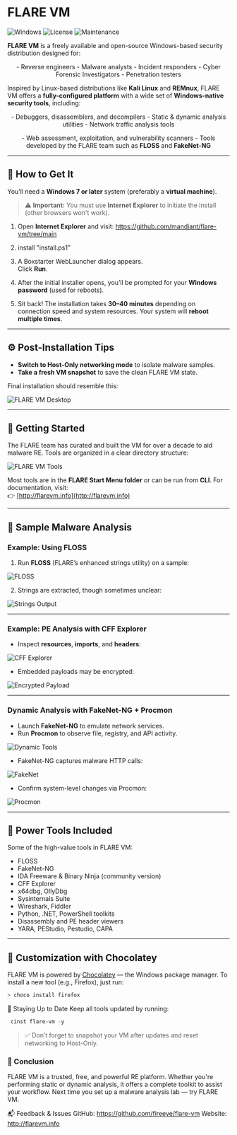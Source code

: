 # FLARE VM

![Windows](https://img.shields.io/badge/Platform-Windows-blue.svg)
![License](https://img.shields.io/github/license/fireeye/flare-vm)
![Maintenance](https://img.shields.io/badge/Maintained-Yes-brightgreen)

**FLARE VM** is a freely available and open-source Windows-based security distribution designed for:
<p align="center">
  - Reverse engineers  
  - Malware analysts  
  - Incident responders  
  - Cyber Forensic Investigators  
  - Penetration testers
</p>

Inspired by Linux-based distributions like **Kali Linux** and **REMnux**, FLARE VM offers a **fully-configured platform** with a wide set of **Windows-native security tools**, including:

<p align="center">
  - Debuggers, disassemblers, and decompilers  
  - Static & dynamic analysis utilities  
  - Network traffic analysis tools 
</p>
 <p align="center">
  - Web assessment, exploitation, and vulnerability scanners  
  - Tools developed by the FLARE team such as <strong>FLOSS</strong> and <strong>FakeNet-NG</strong>
</p>


---

## 🔧 How to Get It

You’ll need a **Windows 7 or later** system (preferably a **virtual machine**).

> ⚠️ **Important:** You must use **Internet Explorer** to initiate the install (other browsers won't work).

1. Open **Internet Explorer** and visit:  https://github.com/mandiant/flare-vm/tree/main

2. install "install.ps1"

3. A Boxstarter WebLauncher dialog appears.  
Click **Run**.

4. After the initial installer opens, you’ll be prompted for your **Windows password** (used for reboots).

5. Sit back! The installation takes **30–40 minutes** depending on connection speed and system resources. Your system will **reboot multiple times**.

---

## ⚙️ Post-Installation Tips

- **Switch to Host-Only networking mode** to isolate malware samples.
- **Take a fresh VM snapshot** to save the clean FLARE VM state.

Final installation should resemble this:

![FLARE VM Desktop](https://storage.googleapis.com/gweb-cloudblog-publish/images/flare-vm-intro3_diot.max-1200x1200.png)

---

## 🚀 Getting Started

The FLARE team has curated and built the VM for over a decade to aid malware RE. Tools are organized in a clear directory structure:

![FLARE VM Tools](https://storage.googleapis.com/gweb-cloudblog-publish/images/flare-vm-intro4_mgqa.max-1200x1200.png)

Most tools are in the **FLARE Start Menu folder** or can be run from **CLI**. For documentation, visit:  
👉 [http://flarevm.info](http://flarevm.info)

---

## 🔬 Sample Malware Analysis

### Example: Using FLOSS

1. Run **FLOSS** (FLARE’s enhanced strings utility) on a sample:

![FLOSS](https://storage.googleapis.com/gweb-cloudblog-publish/images/flare-vm-intro5_ystg.max-700x700.png)

2. Strings are extracted, though sometimes unclear:

![Strings Output](https://storage.googleapis.com/gweb-cloudblog-publish/images/flare-vm-intro6_sdvt.max-1000x1000.png)

---

### Example: PE Analysis with CFF Explorer

- Inspect **resources**, **imports**, and **headers**:

![CFF Explorer](https://storage.googleapis.com/gweb-cloudblog-publish/images/flare-vm-intro7_txyj.max-1200x1200.png)

- Embedded payloads may be encrypted:

![Encrypted Payload](https://storage.googleapis.com/gweb-cloudblog-publish/images/flare-vm-intro8_tckq.max-1200x1200.png)

---

### Dynamic Analysis with FakeNet-NG + Procmon

- Launch **FakeNet-NG** to emulate network services.
- Run **Procmon** to observe file, registry, and API activity.

![Dynamic Tools](https://storage.googleapis.com/gweb-cloudblog-publish/images/flare-vm-intro9_kfkc.max-1200x1200.png)

- FakeNet-NG captures malware HTTP calls:

![FakeNet](https://storage.googleapis.com/gweb-cloudblog-publish/images/flare-vm-intro10_njyw.max-1200x1200.png)

- Confirm system-level changes via Procmon:

![Procmon](https://storage.googleapis.com/gweb-cloudblog-publish/images/flare-vm-intro11_mysk.max-1200x1200.png)

---

## 🧰 Power Tools Included

Some of the high-value tools in FLARE VM:

- FLOSS
- FakeNet-NG
- IDA Freeware & Binary Ninja (community version)
- CFF Explorer
- x64dbg, OllyDbg
- Sysinternals Suite
- Wireshark, Fiddler
- Python, .NET, PowerShell toolkits
- Disassembly and PE header viewers
- YARA, PEStudio, Pestudio, CAPA

---

## 🧱 Customization with Chocolatey
FLARE VM is powered by [Chocolatey](https://chocolatey.org/) — the Windows package manager.
To install a new tool (e.g., Firefox), just run:

```powershell
> choco install firefox
```
🔄 Staying Up to Date
Keep all tools updated by running:

```powershell
 cinst flare-vm -y
```
> ✅ Don’t forget to snapshot your VM after updates and reset networking to Host-Only.

### 📣 Conclusion
FLARE VM is a trusted, free, and powerful RE platform. Whether you're performing static or dynamic analysis, it offers a complete toolkit to assist your workflow.
Next time you set up a malware analysis lab — try FLARE VM.

📬 Feedback & Issues
GitHub: https://github.com/fireeye/flare-vm
Website: http://flarevm.info

